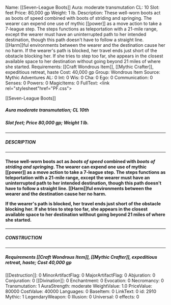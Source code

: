Name: [[Seven-League Boots]]
Aura: moderate transmutation
CL: 10
Slot: feet
Price: 80,000 gp
Weight: 1 lb.
Description: These well-worn boots act as boots of speed combined with boots of striding and springing. The wearer can expend one use of mythic [[power]] as a move action to take a 7-league step. The steps functions as teleportation with a 21-mile range, except the wearer must have an uninterrupted path to her intended destination, though this path doesn't have to follow a straight line. [[Harm]]ful environments between the wearer and the destination cause her no harm. If the wearer's path is blocked, her travel ends just short of the obstacle blocking her. If she tries to step too far, she appears in the closest available space to her destination without going beyond 21 miles of where she started.
Requirements: [[Craft Wondrous Item]], [[Mythic Crafter]], expeditious retreat, haste
Cost: 40,000 gp
Group: Wondrous Item
Source: Mythic Adventures
AL: 0
Int: 0
Wis: 0
Cha: 0
Ego: 0
Communication: 0
Senses: 0
Powers: 0
MagicItems: 0
FullText: <link rel="stylesheet"href="PF.css"><div class="heading"><p class="alignleft">[[Seven-League Boots]]</p><div style="clear: both;"></div></div><div><h5><b>Aura </b>moderate transmutation; <b>CL </b>10th</h5><h5><b>Slot </b>feet; <b>Price </b>80,000 gp; <b>Weight </b>1 lb.</h5></div><hr/><div><h5><b>DESCRIPTION</b></h5></div><hr/><div><h4><p>These well-worn boots act as <i>boots of speed</i> combined with <i>boots of striding and springing</i>. The wearer can expend one use of mythic [[power]] as a move action to take a 7-league step. The steps functions as teleportation with a 21-mile range, except the wearer must have an uninterrupted path to her intended destination, though this path doesn't have to follow a straight line. [[Harm]]ful environments between the wearer and the destination cause her no harm. </p><p>If the wearer's path is blocked, her travel ends just short of the obstacle blocking her. If she tries to step too far, she appears in the closest available space to her destination without going beyond 21 miles of where she started.</p></h4></div><hr/><div><h5><b>CONSTRUCTION</b></h5></div><hr/><div><h5><b>Requirements </b>[[Craft Wondrous Item]], [[Mythic Crafter]], <i>expeditious retreat</i>, <i>haste</i>; <b>Cost </b>40,000 gp</h5></div>
[[Destruction]]: 0
MinorArtifactFlag: 0
MajorArtifactFlag: 0
Abjuration: 0
Conjuration: 0
[[Divination]]: 0
Enchantment: 0
Evocation: 0
Necromancy: 0
Transmutation: 1
AuraStrength: moderate
WeightValue: 1.0
PriceValue: 80000
CostValue: 40000
Languages: 0
BaseItem: 0
LinkText: 0
id: 2910
Mythic: 1
LegendaryWeapon: 0
Illusion: 0
Universal: 0
effects: 0
